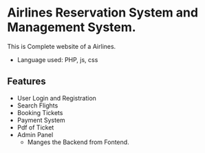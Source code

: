 # Airlines Reservation System and Management System.

This is Complete website of a Airlines.
* Language used: PHP, js, css
## Features
* User Login and Registration 
* Search Flights 
* Booking Tickets
* Payment System
* Pdf of Ticket
* Admin Panel
    * Manges the Backend from Fontend.
